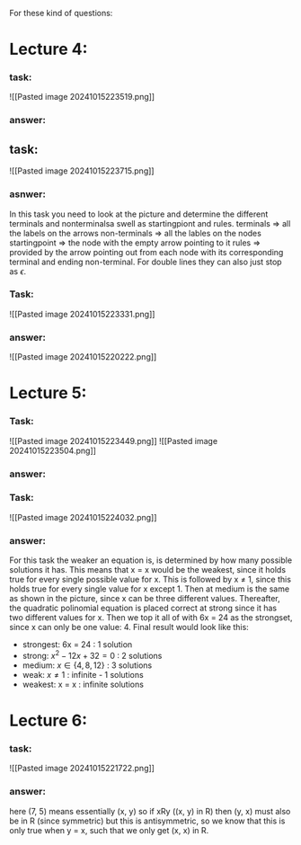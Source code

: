 For these kind of questions:
# Lecture 4:
### task:
![[Pasted image 20241015223519.png]]
### answer:








## task:
![[Pasted image 20241015223715.png]]
### asnwer:
In this task you need to look at the picture and determine the different terminals and nonterminalsa swell as startingpiont and rules. 
terminals => all the labels on the arrows
non-terminals => all the lables on the nodes
startingpoint => the node with the empty arrow pointing to it
rules => provided by the arrow pointing out from each node with its corresponding terminal and ending non-terminal. For double lines they can also just stop as $\epsilon$.










### Task:
![[Pasted image 20241015223331.png]]

### answer:
![[Pasted image 20241015220222.png]]





# Lecture 5:
### Task:
![[Pasted image 20241015223449.png]]
![[Pasted image 20241015223504.png]]

### answer:







### Task:
![[Pasted image 20241015224032.png]]
### answer:
For this task the weaker an equation is, is determined by how many possible solutions it has. This means that x = x would be the weakest, since it holds true for every single possible value for x. This is followed by x $\neq$ 1, since this holds true for every single value for x except 1. Then at medium is the same as shown in the picture, since x can be three different values. Thereafter, the quadratic polinomial equation is placed correct at strong since it has two different values for x. Then we top it all of with 6x = 24 as the strongset, since x can only be one value: 4. 
Final result would look like this:
- strongest: 6x = 24                       : 1 solution
- strong: $x^2-12x+32 = 0$           : 2 solutions
- medium: $x\in \{4,8,12\}$                : 3 solutions
- weak: $x\neq1$                                 : infinite - 1 solutions
- weakest: x = x                             : infinite solutions









# Lecture 6:
### task:
![[Pasted image 20241015221722.png]]
### answer: 
here (7, 5) means essentially (x, y) so if xRy ((x, y) in R) then (y, x) must also be in R (since symmetric) but this is antisymmetric, so we know that this is only true when y = x, such that we only get (x, x) in R.
